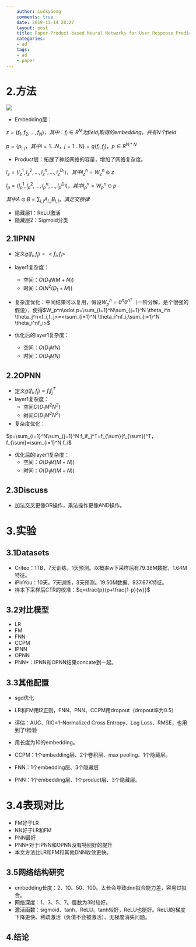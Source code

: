 ```yaml
---
    author: LuckyGong
    comments: true
    date: 2019-11-14 20:27
    layout: post
    title: Paper-Product-based Neural Networks for User Response Prediction
    categories:
    - ad
    tags:
    - ad
    - paper
---
```




# 2.方法

![](https://img2018.cnblogs.com/blog/1630213/201907/1630213-20190703211445423-696358228.png)

- Embedding层：

$z=(f_1,f_2,...,f_N)，其中：f_i\in R^M为field_i取得的embedding，共有N个field$

$p=\{p_{i,j}，其中i=1...N，j=1...N\}=g(f_i,f_j)，p\in R^{N*N}$

- Product层：拓展了神经网络的容量，增加了网络复杂度。

$l_z=(l_z^1,l_z^2,...,l_z^n,...,l_z^{D_1})，其中l_z^n=W_z^n\odot z$

$l_p=(l_p^1,l_p^2,...,l_p^n,...,l_p^{D_1})，其中l_p^n=W_p^n\odot p$

$其中A\odot B=\sum_{i,j}A_{i,j}B_{i,j}，满足交换律$

- 隐藏层1：ReLU激活
- 隐藏层2：Sigmoid分类



## 2.1IPNN

- 定义$g(f_i,f_j)=<f_i,f_j>$
- layer1复杂度：
  - 空间：$O(D_1N(M+N))$
  - 时间：$O(N^2(D_1+M))$

- 复杂度优化：中间结果可以复用，假设$W_p^n=\theta ^n\theta^{nT}$（一阶分解，是个很强的假设），使得$W_p^n\odot p=\sum_{i=1}^N\sum_{j=1}^N \theta_i^n \theta_j^n<f_i,f_j>=<\sum_{i=1}^N \theta_i^nf_i,\sum_{i=1}^N \theta_i^nf_i>$

- 优化后的layer1复杂度：
  - 空间：$O(D_1MN)$
  - 时间：$O(D_1MN)$



## 2.2OPNN

- 定义$g(f_i,f_j)=f_if_j^T$
- layer1复杂度：
  - 空间$O(D_1M^2N^2)$
  - 时间$O(D_1M^2N^2)$
- 复杂度优化：

$p=\sum_{i=1}^N\sum_{j=1}^N f_if_j^T=f_{\sum}(f_{\sum})^T，f_{\sum}=\sum_{i=1}^N f_i$

- 优化后的layer1复杂度：
  - 空间：$O(D_1M(M+N))$
  - 时间：$O(D_1 M(M+N))$

## 2.3Discuss

- 加法交叉更像OR操作，乘法操作更像AND操作。



# 3.实验

## 3.1Datasets

- Criteo：1TB，7天训练，1天预测。以概率w下采样后有79.38M数据，1.64M特征。
- iPinYou：10天。7天训练，3天预测。19.50M数据、937.67K特征。
- 样本下采样后CTR的校准：$q=\frac{p}{p+\frac{1-p}{w}}$



## 3.2对比模型

- LR
- FM
- FNN
- CCPM
- IPNN
- OPNN
- PNN*：IPNN和OPNN结果concate到一起。



## 3.3其他配置

- sgd优化
- LR和FM用l2正则，FNN、PNN、CCPM用dropout（dropout率为0.5）
- 评估：AUC、RIG=1-Normalized Cross Entropy、Log Loss、RMSE，也用到了t检验

- 用长度为10的embedding。
- CCPM：1个embedding层、2个卷积层、max pooling、1个隐藏层。
- FNN：1个embedding层、3个隐藏层
- PNN：1个embedding层、1个product层、3个隐藏层。

# 3.4表现对比

- FM好于LR
- NN好于LR和FM
- PNN最好
- PNN*对于IPNN和OPNN没有特别好的提升
- 本文方法比LR和FM和其他DNN收敛更快。

## 3.5网络结构研究

- embedding长度：2、10、50、100。太长会导致dnn拟合能力差，容易过拟合。
- 网络深度：1、3、5、7。层数为3时较好。
- 激活函数：sigmoid、tanh、ReLU。tanh较好，ReLU也挺好。ReLU的梯度下降更快、稀疏激活（负值不会被激活）、无梯度消失问题。

## 4.结论

